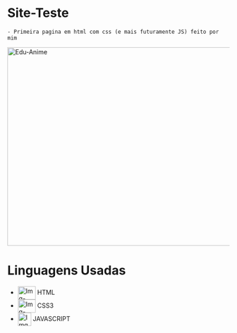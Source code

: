 # Site-Teste
~~~
- Primeira pagina em html com css (e mais futuramente JS) feito por mim
~~~ 
<!--        GIF        -->
<img  alt="Edu-Anime" height="450" width="1100" src="https://litoralmania.com.br/wp-content/uploads/2015/12/slideheader2.jpg">

<!--   Linguagens Usadas   --> 
# Linguagens Usadas
- <img align="center" alt="Img-HTML" height="30" width="40" src="https://cdn.jsdelivr.net/gh/devicons/devicon@latest/icons/html5/html5-original.svg"> HTML
- <img align="center" alt="Img-CSS" height="30" width="40" src="https://cdn.jsdelivr.net/gh/devicons/devicon@latest/icons/css3/css3-original.svg"> CSS3
- <img align="center" alt="Img-JavaS" haight="20" width="30" src="https://cdn.jsdelivr.net/gh/devicons/devicon@latest/icons/javascript/javascript-original.svg"> JAVASCRIPT

</div>
